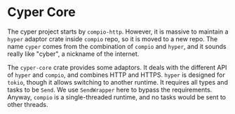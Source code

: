 # Cyper Core

The cyper project starts by `compio-http`. However, it is massive to maintain a `hyper` adaptor crate inside `compio` repo, so it is moved to a new repo. The name `cyper` comes from the combination of `compio` and `hyper`, and it sounds really like "cyber", a nickname of the internet.

The `cyper-core` crate provides some adaptors. It deals with the different API of `hyper` and `compio`, and combines HTTP and HTTPS. `hyper` is designed for `tokio`, though it allows switching to another runtime. It requires all types and tasks to be `Send`. We use `SendWrapper` here to bypass the requirements. Anyway, `compio` is a single-threaded runtime, and no tasks would be sent to other threads.
